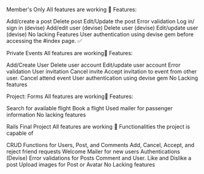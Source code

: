 Member's Only
All features are working :raised_hands:
Features:

Add/create a post
Delete post
Edit/Update the post
Error validation
Log in/ sign in (devise)
Add/edit user (devise)
Delete user (devise)
Edit/update user (devise)
No lacking Features
User authentication using devise gem before accessing the #index page. :white_check_mark:

Private Events
All features are working:raised_hands:
Features:

Add/Create User
Delete user account
Edit/update user account
Error validation
User invitation
Cancel invite
Accept invitation to event from other user.
Cancel attend event
User authentication using devise gem
No Lacking features

Project: Forms
All features are working:raised_hands:
Features:

Search for available flight
Book a flight
Used mailer for passenger information
No lacking features

Rails Final Project
All features are working :raised_hands:
Functionalities the project is capable of

CRUD Functions for Users, Post, and Comments
Add, Cancel, Accept, and reject friend requests
Welcome Mailer for new users
Authentications (Devise)
Error validations for Posts Comment and User.
Like and Dislike a post
Upload images for Post or Avatar
No Lacking features
